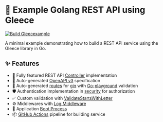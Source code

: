 # 🎯 Example Golang REST API using Gleece

[![Build Gleecexample](https://github.com/gopher-fleece/gleecexample/actions/workflows/build.yml/badge.svg?branch=main)](https://github.com/gopher-fleece/gleecexample/actions/workflows/build.yml)

A minimal example demonstrating how to build a REST API service using the Gleece library in Go.

## ✨ Features

- 📜 Fully featured REST API [Controller](./controllers/gleecexample.ctrl.go) implementation
- 📖 Auto-generated [OpenAPI v3](./openapi/swagger.json) specification 
- 🔧 Auto-generated [routes](./routes/generated-gleece.go) for [gin](https://github.com/gin-gonic/gin) with [Go-playground](https://github.com/go-playground/validator) validation
- 🛡 Authentication implementation in [security](./security/authentication.go) for authorization
- ✅ Custom validation with [ValidateStartsWithLetter](./validators/custom.validators.go)
- ⚙️ Middlewares with [Log Middleware](./middlewares/log.middlewares.go)
- 🚀 Application [Boot Process](./main.go)
- 📦 [GitHub Actions](./.github/workflows/build.yml) pipeline for building service
